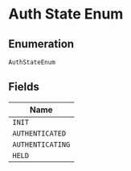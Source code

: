
# Auth State Enum

## Enumeration

`AuthStateEnum`

## Fields

| Name |
|  --- |
| `INIT` |
| `AUTHENTICATED` |
| `AUTHENTICATING` |
| `HELD` |

